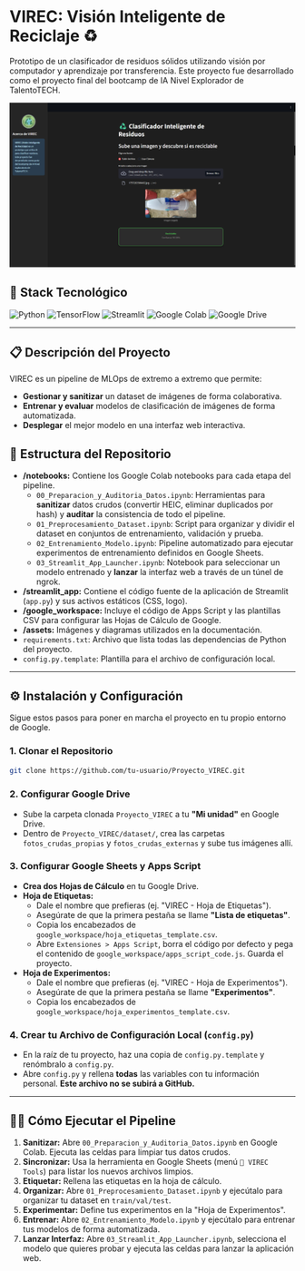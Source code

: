 # VIREC: Visión Inteligente de Reciclaje ♻️

Prototipo de un clasificador de residuos sólidos utilizando visión por computador y aprendizaje por transferencia. Este proyecto fue desarrollado como el proyecto final del bootcamp de IA Nivel Explorador de TalentoTECH.

![Pantallazo de la App de Streamlit](assets/interfaz_streamlit.png)

## 🚀 Stack Tecnológico

![Python](https://img.shields.io/badge/Python-3776AB?style=for-the-badge&logo=python&logoColor=white)
![TensorFlow](https://img.shields.io/badge/TensorFlow-FF6F00?style=for-the-badge&logo=tensorflow&logoColor=white)
![Streamlit](https://img.shields.io/badge/Streamlit-FF4B4B?style=for-the-badge&logo=streamlit&logoColor=white)
![Google Colab](https://img.shields.io/badge/Colab-F9AB00?style=for-the-badge&logo=googlecolab&logoColor=white)
![Google Drive](https://img.shields.io/badge/Google_Drive-4285F4?style=for-the-badge&logo=googledrive&logoColor=white)

---

## 📋 Descripción del Proyecto

VIREC es un pipeline de MLOps de extremo a extremo que permite:
- **Gestionar y sanitizar** un dataset de imágenes de forma colaborativa.
- **Entrenar y evaluar** modelos de clasificación de imágenes de forma automatizada.
- **Desplegar** el mejor modelo en una interfaz web interactiva.

## 📂 Estructura del Repositorio

- **/notebooks:** Contiene los Google Colab notebooks para cada etapa del pipeline.
  - `00_Preparacion_y_Auditoria_Datos.ipynb`: Herramientas para **sanitizar** datos crudos (convertir HEIC, eliminar duplicados por hash) y **auditar** la consistencia de todo el pipeline.
  - `01_Preprocesamiento_Dataset.ipynb`: Script para organizar y dividir el dataset en conjuntos de entrenamiento, validación y prueba.
  - `02_Entrenamiento_Modelo.ipynb`: Pipeline automatizado para ejecutar experimentos de entrenamiento definidos en Google Sheets.
  - `03_Streamlit_App_Launcher.ipynb`: Notebook para seleccionar un modelo entrenado y **lanzar** la interfaz web a través de un túnel de ngrok.
- **/streamlit_app:** Contiene el código fuente de la aplicación de Streamlit (`app.py`) y sus activos estáticos (CSS, logo).
- **/google_workspace:** Incluye el código de Apps Script y las plantillas CSV para configurar las Hojas de Cálculo de Google.
- **/assets:** Imágenes y diagramas utilizados en la documentación.
- `requirements.txt`: Archivo que lista todas las dependencias de Python del proyecto.
- `config.py.template`: Plantilla para el archivo de configuración local.

---

## ⚙️ Instalación y Configuración

Sigue estos pasos para poner en marcha el proyecto en tu propio entorno de Google.

### 1. Clonar el Repositorio
```bash
git clone https://github.com/tu-usuario/Proyecto_VIREC.git
```

### 2. Configurar Google Drive
- Sube la carpeta clonada `Proyecto_VIREC` a tu **"Mi unidad"** en Google Drive.
- Dentro de `Proyecto_VIREC/dataset/`, crea las carpetas `fotos_crudas_propias` y `fotos_crudas_externas` y sube tus imágenes allí.

### 3. Configurar Google Sheets y Apps Script
- **Crea dos Hojas de Cálculo** en tu Google Drive.
- **Hoja de Etiquetas:**
  - Dale el nombre que prefieras (ej. "VIREC - Hoja de Etiquetas").
  - Asegúrate de que la primera pestaña se llame **"Lista de etiquetas"**.
  - Copia los encabezados de `google_workspace/hoja_etiquetas_template.csv`.
  - Abre `Extensiones > Apps Script`, borra el código por defecto y pega el contenido de `google_workspace/apps_script_code.js`. Guarda el proyecto.
- **Hoja de Experimentos:**
  - Dale el nombre que prefieras (ej. "VIREC - Hoja de Experimentos").
  - Asegúrate de que la primera pestaña se llame **"Experimentos"**.
  - Copia los encabezados de `google_workspace/hoja_experimentos_template.csv`.

### 4. Crear tu Archivo de Configuración Local (`config.py`)
- En la raíz de tu proyecto, haz una copia de `config.py.template` y renómbralo a `config.py`.
- Abre `config.py` y rellena **todas** las variables con tu información personal. **Este archivo no se subirá a GitHub.**

---

## 🏃‍♂️ Cómo Ejecutar el Pipeline

1.  **Sanitizar:** Abre `00_Preparacion_y_Auditoria_Datos.ipynb` en Google Colab. Ejecuta las celdas para limpiar tus datos crudos.
2.  **Sincronizar:** Usa la herramienta en Google Sheets (menú `🤖 VIREC Tools`) para listar los nuevos archivos limpios.
3.  **Etiquetar:** Rellena las etiquetas en la hoja de cálculo.
4.  **Organizar:** Abre `01_Preprocesamiento_Dataset.ipynb` y ejecútalo para organizar tu dataset en `train/val/test`.
5.  **Experimentar:** Define tus experimentos en la "Hoja de Experimentos".
6.  **Entrenar:** Abre `02_Entrenamiento_Modelo.ipynb` y ejecútalo para entrenar tus modelos de forma automatizada.
7.  **Lanzar Interfaz:** Abre `03_Streamlit_App_Launcher.ipynb`, selecciona el modelo que quieres probar y ejecuta las celdas para lanzar la aplicación web.
